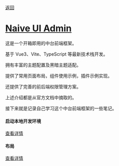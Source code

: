 <!-- @format -->
[返回](/README.md)

# [Naive UI Admin](https://docs.naiveadmin.com/)

这是一个开箱即用的中台前端框架。

基于 Vue3、Vite、TypeScript 等最新技术栈开发。

拥有丰富的主题配置及黑暗主题适配。

提供了常用页面布局，组件使用示例，插件示例实现。

还提供了完善的前后端权限管理方案。

上述介绍都是从官方文档中摘取的。

接下来就是记录自己学习这个中台前端框架的一些笔记。

#### 启动本地开发环境

[查看详情](./start.md)

#### 布局

[查看详情](./layout/README.md)